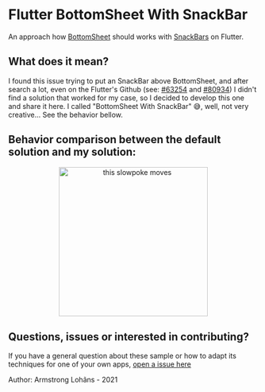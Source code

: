 # Flutter BottomSheet With SnackBar

An approach how [BottomSheet](https://api.flutter.dev/flutter/material/showModalBottomSheet.html) should works with [SnackBars](https://flutter.dev/docs/cookbook/design/snackbars) on Flutter.

## What does it mean?

I found this issue trying to put an SnackBar above BottomSheet, and after search a lot, even on the Flutter's Github (see: [#63254](https://github.com/flutter/flutter/issues/63254) and [#80934](https://github.com/flutter/flutter/issues/80934)) I didn't find a solution that worked for my case, so I decided to develop this one and share it here. I called "BottomSheet With SnackBar" 😅, well, not very creative... See the behavior bellow.

## Behavior comparison between the default solution and my solution:

<p align="center">
  <img src="https://user-images.githubusercontent.com/30741312/126440971-22dc3116-b18e-4e87-a13a-7bdbd6c5a190.gif" alt="this slowpoke moves"  width="300" />
</p>

## Questions, issues or interested in contributing?

If you have a general question about these sample or how to adapt its techniques for one of your own apps, [open a issue here](https://github.com/lohhans/Flutter-BottomSheet-With-SnackBar/issues/new)


Author: Armstrong Lohãns - 2021
